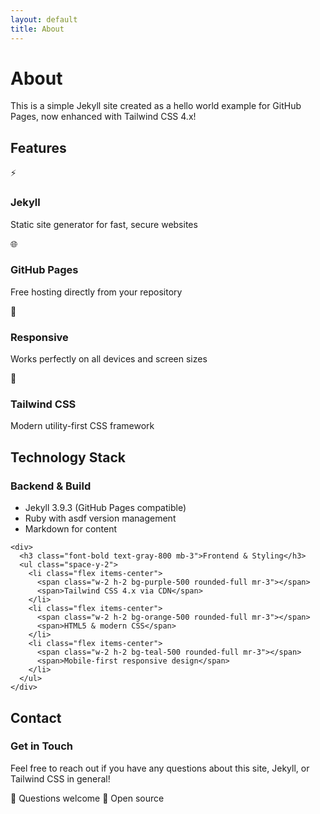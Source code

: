 ```yaml
---
layout: default
title: About
---
```


# About

<div class="bg-purple-50 border-l-4 border-purple-500 p-6 mb-8">
  <p class="text-lg text-purple-800">This is a simple Jekyll site created as a hello world example for GitHub Pages, now enhanced with Tailwind CSS 4.x!</p>
</div>

## Features

<div class="grid sm:grid-cols-2 lg:grid-cols-4 gap-4 my-8">
  <div class="bg-white border border-gray-200 rounded-lg p-4 shadow-sm hover:shadow-md transition-shadow">
    <div class="text-2xl mb-2">⚡</div>
    <h3 class="font-bold text-gray-800 mb-2">Jekyll</h3>
    <p class="text-sm text-gray-600">Static site generator for fast, secure websites</p>
  </div>

  <div class="bg-white border border-gray-200 rounded-lg p-4 shadow-sm hover:shadow-md transition-shadow">
    <div class="text-2xl mb-2">🌐</div>
    <h3 class="font-bold text-gray-800 mb-2">GitHub Pages</h3>
    <p class="text-sm text-gray-600">Free hosting directly from your repository</p>
  </div>

  <div class="bg-white border border-gray-200 rounded-lg p-4 shadow-sm hover:shadow-md transition-shadow">
    <div class="text-2xl mb-2">📱</div>
    <h3 class="font-bold text-gray-800 mb-2">Responsive</h3>
    <p class="text-sm text-gray-600">Works perfectly on all devices and screen sizes</p>
  </div>

  <div class="bg-white border border-gray-200 rounded-lg p-4 shadow-sm hover:shadow-md transition-shadow">
    <div class="text-2xl mb-2">🎨</div>
    <h3 class="font-bold text-gray-800 mb-2">Tailwind CSS</h3>
    <p class="text-sm text-gray-600">Modern utility-first CSS framework</p>
  </div>
</div>

## Technology Stack

<div class="bg-gradient-to-r from-gray-50 to-gray-100 p-6 rounded-lg">
  <div class="grid md:grid-cols-2 gap-6">
    <div>
      <h3 class="font-bold text-gray-800 mb-3">Backend & Build</h3>
      <ul class="space-y-2">
        <li class="flex items-center">
          <span class="w-2 h-2 bg-red-500 rounded-full mr-3"></span>
          <span>Jekyll 3.9.3 (GitHub Pages compatible)</span>
        </li>
        <li class="flex items-center">
          <span class="w-2 h-2 bg-green-500 rounded-full mr-3"></span>
          <span>Ruby with asdf version management</span>
        </li>
        <li class="flex items-center">
          <span class="w-2 h-2 bg-blue-500 rounded-full mr-3"></span>
          <span>Markdown for content</span>
        </li>
      </ul>
    </div>

    <div>
      <h3 class="font-bold text-gray-800 mb-3">Frontend & Styling</h3>
      <ul class="space-y-2">
        <li class="flex items-center">
          <span class="w-2 h-2 bg-purple-500 rounded-full mr-3"></span>
          <span>Tailwind CSS 4.x via CDN</span>
        </li>
        <li class="flex items-center">
          <span class="w-2 h-2 bg-orange-500 rounded-full mr-3"></span>
          <span>HTML5 & modern CSS</span>
        </li>
        <li class="flex items-center">
          <span class="w-2 h-2 bg-teal-500 rounded-full mr-3"></span>
          <span>Mobile-first responsive design</span>
        </li>
      </ul>
    </div>
  </div>
</div>

## Contact

<div class="bg-blue-50 border border-blue-200 rounded-lg p-6 mt-8">
  <h3 class="font-bold text-blue-800 mb-3">Get in Touch</h3>
  <p class="text-blue-700">Feel free to reach out if you have any questions about this site, Jekyll, or Tailwind CSS in general!</p>
  <div class="mt-4 flex space-x-4">
    <span class="inline-flex items-center px-3 py-1 rounded-full text-sm bg-blue-100 text-blue-800">
      💬 Questions welcome
    </span>
    <span class="inline-flex items-center px-3 py-1 rounded-full text-sm bg-green-100 text-green-800">
      🚀 Open source
    </span>
  </div>
</div>
